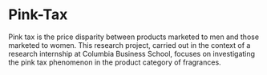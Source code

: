 # Pink-Tax
Pink tax is the price disparity between products marketed to men and those marketed to women. This research project, carried out in the context of a research internship at Columbia Business School, focuses on investigating the pink tax phenomenon in the product category of fragrances.

